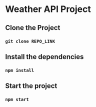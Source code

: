 # Weather API Project

## Clone the Project

### `git clone REPO_LINK`

## Install the dependencies 

### `npm install`

## Start the project

### `npm start`

